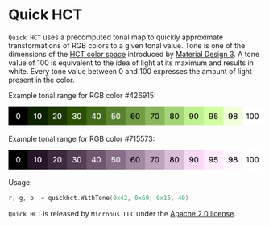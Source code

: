 # Quick HCT

`Quick HCT` uses a precomputed tonal map to quickly approximate transformations of RGB colors to a given tonal value. Tone is one of the dimensions of the [HCT color space](https://m3.material.io/styles/color/the-color-system/key-colors-tones) introduced by [Material Design 3](https://m3.material.io). A tone value of 100 is equivalent to the idea of light at its maximum and results in white. Every tone value between 0 and 100 expresses the amount of light present in the color.

Example tonal range for RGB color #426915:

<img src="green.png" width="550">

Example tonal range for RGB color #715573:

<img src="purple.png" width="550">

Usage:

```go
r, g, b := quickhct.WithTone(0x42, 0x69, 0x15, 40)
```

`Quick HCT` is released by `Microbus LLC` under the [Apache 2.0 license](http://www.apache.org/licenses/LICENSE-2.0).
